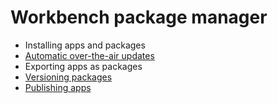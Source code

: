# Workbench package manager

- Installing apps and packages
- [Automatic over-the-air updates](Automatic_updates.md)
- Exporting apps as packages
- [Versioning packages](Versioning/index.md)
- [Publishing apps](Publishing/index.md)

